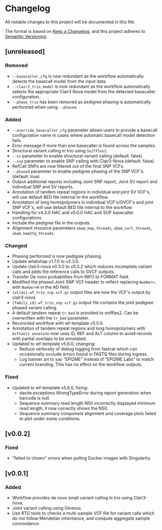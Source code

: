 # Changelog
All notable changes to this project will be documented in this file.

The format is based on [Keep a Changelog](https://keepachangelog.com/en/1.1.0/),
and this project adheres to [Semantic Versioning](https://semver.org/spec/v2.0.0.html).

## [unreleased]
### Removed
- `--basecaller_cfg` is now redundant as the workflow automatically detects the basecall model from the input data.
- `--clair3_trio_model` is now redundant as the workflow automatically selects the appropriate Clair3 Nova model from the detected basecaller configuration.
- `--phase_trio` has been removed as pedigree phasing is automatically performed when using `--phased`.
### Added
- `--override_basecaller_cfg` parameter allows users to provide a basecall configuration name in cases where automatic basecall model detection fails.
- Error message if more than one basecaller is found across the samples.
- Structural variant calling in trio using `Sniffles2`.
- `--sv` parameter to enable structural variant calling (default: false).
- `--snp` parameter to enable SNP calling with Clair3-Nova (default: false).
- RefCall SNPs are now filtered out of the final SNP VCFs.
- `--phased` parameter to enable pedigree phasing of the SNP VCF's. (default: true) 
- Output additional reports including Joint SNP report, Joint SV report and individual SNP and SV reports.
- Annotation of tandem repeat regions in individual and joint SV VCF's, will use default BED file internal to the workflow.
- Annotation of long homopolymers in individual VCF's/GVCF's and joint SNP VCF's, will use default BED file internal to the workflow.
- Handling for v4.3.0 HAC and v5.0.0 HAC and SUP basecaller configurations.
- Include the pedigree file in the outputs.
- Alignment resource parameters `ubam_map_threads`, `ubam_sort_threads`, `ubam_bam2fq_threads`.
### Changed
- Phasing performed is now pedigree phasing.
- Update whatshap v1.7.0 to v2.3.0. 
- Update clair3-nova v0.3.0 to v0.3.2 which reduces incomplete variant calls and adds the reference calls to GVCF outputs.
- Transfer De novo probabilities from INFO to FORMAT field.
- Modified the phased Joint SNP VCF header to reflect replacing `Number=.` with `Number=R` in the AD field.
- `{alias}.wf_trio_snp.vcf.gz` output files are now the VCF's output by clair3-nova.
- `{family_id}.wf_trio_snp.vcf.gz` output file contains the joint pedigree phased variant calling.
- A default tandem repeat `tr_bed` is provided to sniffles2. Can be overwritten with the `tr_bed` parameter.
- Reconciled workflow with wf-template v5.5.0.
- Annotation of tandem repeat regions and long homopolymers with `bcftools annotate` now uses ID, REF and ALT column to avoid records with partial overlaps to be annotated.
- Updated to wf-template v5.6.0, changing:
    - Reduce verbosity of debug logging from fastcat which can occasionally occlude errors found in FASTQ files during ingress.
    - Log banner art to say "EPI2ME" instead of "EPI2ME Labs" to match current branding. This has no effect on the workflow outputs.
### Fixed
- Updated to wf-template v5.6.0, fixing:
    - dacite.exceptions.WrongTypeError during report generation when barcode is null.
    - Sequence summary read length N50 incorrectly displayed minimum read length, it now correctly shows the N50.
    - Sequence summary component alignment and coverage plots failed to plot under some conditions.


## [v0.0.2]
### Fixed
* "failed to chown" errors when pulling Docker images with Singularity.

## [v0.0.1]
### Added
* Workflow provides de novo small variant calling in trio using Clair3-nova.
* Joint variant calling using Glnexus.
* Use RTG tools to checks a multi-sample VCF file for variant calls which do not follow Mendelian inheritance, and compute aggregate sample concordance.
